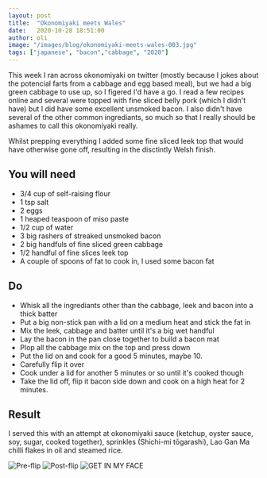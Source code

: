 ```yaml
---
layout: post
title:  "Okonomiyaki meets Wales"
date:   2020-10-28 18:51:00
author: oli
image: "/images/blog/okonomiyaki-meets-wales-003.jpg"
tags: ["japanese", "bacon","cabbage", "2020"]
---
```


This week I ran across okonomiyaki on twitter (mostly because I jokes about the potencial farts from a cabbage and egg based meal), but we had a big green cabbage to use up, so I figered I'd have a go.   I read a few recipes online and several were topped with fine sliced belly pork (which I didn't have) but I did have some excellent unsmoked bacon.  I also didn't have several of the other common ingrediants, so much so that I really should be ashames to call this okonomiyaki really.

Whilst prepping everything I added some fine sliced leek top that would have otherwise gone off, resulting in the disctintly Welsh finish.


## You will need

* 3/4 cup of self-raising flour
* 1 tsp salt
* 2 eggs
* 1 heaped teaspoon of miso paste
* 1/2 cup of water
* 3 big rashers of streaked unsmoked bacon
* 2 big handfuls of fine sliced green cabbage
* 1/2 handful of fine slices leek top
* A couple of spoons of fat to cook in, I used some bacon fat


## Do

* Whisk all the ingrediants other than the cabbage, leek and bacon into a thick batter
* Put a big non-stick pan with a lid on a medium heat and stick the fat in
* Mix the leek, cabbage and batter until it's a big wet handful
* Lay the bacon in the pan close together to build a bacon mat
* Plop all the cabbage mix on the top and press down 
* Put the lid on and cook for a good 5 minutes, maybe 10.
* Carefully flip it over
* Cook under a lid for another 5 minutes or so until it's cooked though
* Take the lid off, flip it bacon side down and cook on a high heat for 2 minutes. 


## Result

I served this with an attempt at okonomiyaki sauce (ketchup, oyster sauce, soy, sugar, cooked together), sprinkles (Shichi-mi tōgarashi), Lao Gan Ma chilli flakes in oil and steamed rice.


![Pre-flip](/images/blog/okonomiyaki-meets-wales-001.jpg)
![Post-flip](/images/blog/okonomiyaki-meets-wales-002.jpg)
![GET IN MY FACE](/images/blog/okonomiyaki-meets-wales-003.jpg)

